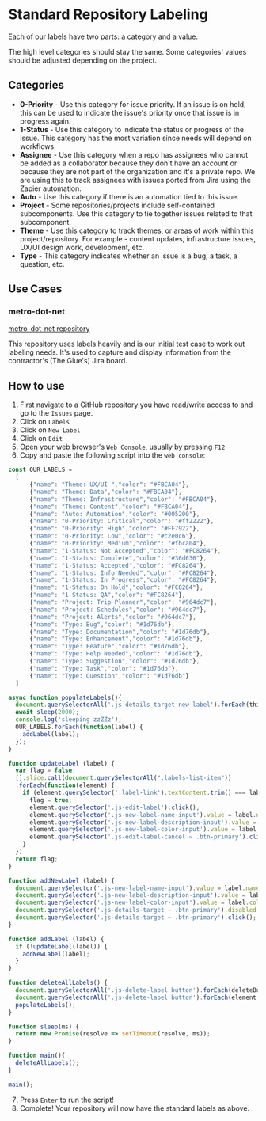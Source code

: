 # Standard Repository Labeling

Each of our labels have two parts: a category and a value.

The high level categories should stay the same.  Some categories' values should be adjusted depending on the project.

## Categories

* __0-Priority__ - Use this category for issue priority.  If an issue is on hold, this can be used to indicate the issue's priority once that issue is in progress again.
* __1-Status__ - Use this category to indicate the status or progress of the issue.  This category has the most variation since needs will depend on workflows.
* __Assignee__ - Use this category when a repo has assignees who cannot be added as a collaborator because they don't have an account or because they are not part of the organization and it's a private repo.  We are using this to track assignees with issues ported from Jira using the Zapier automation.
* __Auto__ - Use this category if there is an automation tied to this issue.
* __Project__ - Some repositories/projects include self-contained subcomponents.  Use this category to tie together issues related to that subcomponent.
* __Theme__ - Use this category to track themes, or areas of work within this project/repository.  For example - content updates, infrastructure issues, UX/UI design work, development, etc.
* __Type__ - This category indicates whether an issue is a bug, a task, a question, etc.

## Use Cases

### metro-dot-net

[metro-dot-net repository](https://github.com/LACMTA/metro-dot-net/)

This repository uses labels heavily and is our initial test case to work out labeling needs.  It's used to capture and display information from the contractor's (The Glue's) Jira board.

## How to use
1. First navigate to a GitHub repository you have read/write access to and go to the `Issues` page.
2. Click on `Labels`
3. Click on `New Label`
4. Click on `Edit`
5. Open your web browser's `Web Console`, usually by pressing `F12`
6. Copy and paste the following script into the `web console`:

``` js
const OUR_LABELS = 
  [
      {"name": "Theme: UX/UI ","color": "#FBCA04"},
      {"name": "Theme: Data","color": "#FBCA04"},
      {"name": "Theme: Infrastructure","color": "#FBCA04"},
      {"name": "Theme: Content","color": "#FBCA04"},
      {"name": "Auto: Automation","color": "#005200"},
      {"name": "0-Priority: Critical","color": "#ff2222"},
      {"name": "0-Priority: High","color": "#FF7922"},
      {"name": "0-Priority: Low","color": "#c2e0c6"},
      {"name": "0-Priority: Medium","color": "#fbca04"},
      {"name": "1-Status: Not Accepted","color": "#FC8264"},
      {"name": "1-Status: Complete","color": "#36d636"},
      {"name": "1-Status: Accepted","color": "#FC8264"},
      {"name": "1-Status: Info Needed","color": "#FC8264"},
      {"name": "1-Status: In Progress","color": "#FC8264"},
      {"name": "1-Status: On Hold","color": "#FC8264"},
      {"name": "1-Status: QA","color": "#FC8264"},
      {"name": "Project: Trip Planner","color": "#964dc7"},
      {"name": "Project: Schedules","color": "#964dc7"},
      {"name": "Project: Alerts","color": "#964dc7"},
      {"name": "Type: Bug","color": "#1d76db"},
      {"name": "Type: Documentation","color": "#1d76db"},
      {"name": "Type: Enhancement","color": "#1d76db"},
      {"name": "Type: Feature","color": "#1d76db"},
      {"name": "Type: Help Needed","color": "#1d76db"},
      {"name": "Type: Suggestion","color": "#1d76db"},
      {"name": "Type: Task","color": "#1d76db"},
      {"name": "Type: Question","color": "#1d76db"}
  ]

async function populateLabels(){
  document.querySelectorAll('.js-details-target-new-label').forEach(thisButton=>thisButton.click());
  await sleep(2000);
  console.log('sleeping zzZZz');
  OUR_LABELS.forEach(function(label) {
    addLabel(label);
  });
}

function updateLabel (label) {
  var flag = false;
  [].slice.call(document.querySelectorAll(".labels-list-item"))
  .forEach(function(element) {
    if (element.querySelector('.label-link').textContent.trim() === label.name) {
      flag = true;
      element.querySelector('.js-edit-label').click();
      element.querySelector('.js-new-label-name-input').value = label.name;
      element.querySelector('.js-new-label-description-input').value = label.description;
      element.querySelector('.js-new-label-color-input').value = label.color;
      element.querySelector('.js-edit-label-cancel ~ .btn-primary').click();
    }
  })
  return flag;
}

function addNewLabel (label) {
  document.querySelector('.js-new-label-name-input').value = label.name;
  document.querySelector('.js-new-label-description-input').value = label.description;
  document.querySelector('.js-new-label-color-input').value = label.color;
  document.querySelector('.js-details-target ~ .btn-primary').disabled = false;
  document.querySelector('.js-details-target ~ .btn-primary').click();
}

function addLabel (label) {
  if (!updateLabel(label)) {
    addNewLabel(label);
  }
}

function deleteAllLabels() {
  document.querySelectorAll('.js-delete-label button').forEach(deleteButton => deleteButton.removeAttribute("data-confirm"));
  document.querySelectorAll('.js-delete-label button').forEach(element => element.click());
  populateLabels();
}

function sleep(ms) {
  return new Promise(resolve => setTimeout(resolve, ms));
}

function main(){
  deleteAllLabels();
}

main();
```
7. Press `Enter` to run the script!
8. Complete! Your repository will now have the standard labels as above.